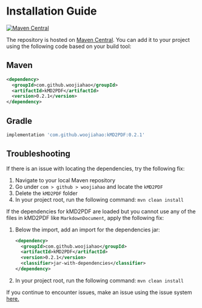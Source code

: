 # Installation Guide
[![Maven Central](https://maven-badges.herokuapp.com/maven-central/com.github.woojiahao/kMD2PDF/badge.svg)](https://maven-badges.herokuapp.com/maven-central/com.github.woojiahao/kMD2PDF/)

The repository is hosted on [Maven Central](https://search.maven.org/artifact/com.github.woojiahao/kMD2PDF). You can 
add it to your project using the following code based on your build tool:

## Maven
```xml
<dependency>
  <groupId>com.github.woojiahao</groupId>
  <artifactId>kMD2PDF</artifactId>
  <version>0.2.1</version>
</dependency>
```

## Gradle
```groovy
implementation 'com.github.woojiahao:kMD2PDF:0.2.1'
```

## Troubleshooting
If there is an issue with locating the dependencies, try the following fix:

1. Navigate to your local Maven repository
2. Go under `com > github > woojiahao` and locate the `kMD2PDF`
3. Delete the `kMD2PDF` folder
4. In your project root, run the following command: `mvn clean install`

If the dependencies for kMD2PDF are loaded but you cannot use any of the files in kMD2PDF like `MarkdownDocument`, apply
the following fix:

1. Below the import, add an import for the dependencies jar:
    
    ```xml
    <dependency>
      <groupId>com.github.woojiahao</groupId>
      <artifactId>kMD2PDF</artifactId>
      <version>0.2.1</version>
      <classifier>jar-with-dependencies</classifier>
    </dependency>
    ```

2. In your project root, run the following command: `mvn clean install`

If you continue to encounter issues, make an issue using the issue system [here.](https://github.com/woojiahao/kMD2PDF/issues)